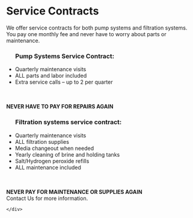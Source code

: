 <script src="{{ '/js/collapsible.js?v=' | append: site.github.build_revision | relative_url }}"></script>

<div id="root">
    <div id="serviceContracts">
        <h1 class="serviceContracts-header">Service Contracts</h1>
        <div>
            We offer service contracts for both pump systems and filtration systems.  You pay one monthly fee and never have to worry about parts or maintenance.
            <div id = "list">
                <ul>
                    <lh><h3>Pump Systems Service Contract:</h3></lh>
                    <li>Quarterly maintenance visits</li>
                    <li>ALL parts and labor included</li>
                    <li>Extra service calls – up to 2 per quarter</li>
                </ul>
                <br>
                <br>
                <b>NEVER HAVE TO PAY FOR REPAIRS AGAIN</b>
            </div>
            <div id = "list">
                <ul>
                    <lh><h3>Filtration systems service contract:</h3></lh>
                    <li>Quarterly maintenance visits</li>
                    <li>ALL filtration supplies</li>
                    <li>Media changeout when needed</li>
                    <li>Yearly cleaning of brine and holding tanks</li>
                    <li>Salt/Hydrogen peroxide refills</li>
                    <li>ALL maintenance included</li>
                </ul>
                <br>
                <br>
                <b>NEVER PAY FOR MAINTENANCE OR SUPPLIES AGAIN</b>
            </div>
            <a>Contact Us for more information.</a>
        </div>
        
    </div>
</div>
